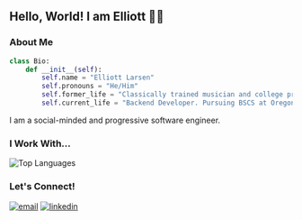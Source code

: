 ## Hello, World!  I am Elliott :rainbow::wave:

### About Me
```Python
class Bio:
    def __init__(self):
        self.name = "Elliott Larsen"
        self.pronouns = "He/Him"
        self.former_life = "Classically trained musician and college professor."
        self.current_life = "Backend Developer. Pursuing BSCS at Oregon State University."
```

I am a social-minded and progressive software engineer.  

### I Work With...
![Top Languages](https://github-readme-stats-git-masterrstaa-rickstaa.vercel.app/api/top-langs/?username=elliottlarsen&layout=compact&theme=tokyonight)

### Let's Connect!
<a href="mailto:elliottlrsn@gmail.com"><img alt="email" src="https://img.shields.io/badge/Gmail-D14836?style=for-the-badge&logo=gmail&logoColor=white"></a>
<a href="https://www.linkedin.com/in/elliottlarsen/"><img alt="linkedin"  src="https://img.shields.io/badge/LinkedIn-0077B5?style=for-the-badge&logo=linkedin&logoColor=white"></a>
